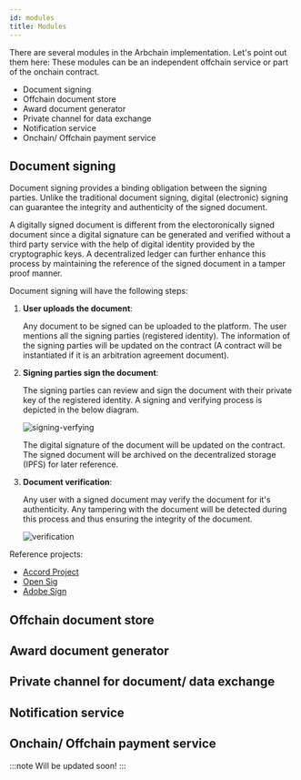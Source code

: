 ```yaml
---
id: modules
title: Modules
---
```


There are several modules in the Arbchain implementation. Let's point out them here:
These modules can be an independent offchain service or part of the onchain contract.

* Document signing
* Offchain document store 
* Award document generator 
* Private channel for data exchange
* Notification service
* Onchain/ Offchain payment service

## Document signing
Document signing provides a binding obligation between the signing parties. Unlike the traditional document signing,
digital (electronic) signing can guarantee the integrity and authenticity of the signed document.

A digitally signed document is different from the electoronically signed document since a digital signature can be generated
and verified without a third party service with the help of digital identity provided by the cryptographic keys. A decentralized ledger
can further enhance this process by maintaining the reference of the signed document in a tamper proof manner.

Document signing will have the following steps:

1. **User uploads the document**:
    
    Any document to be signed can be uploaded to the platform. The user mentions all the signing parties (registered identity).
    The information of the signing parties will be updated on the contract (A contract will be instantiated if it is an arbitration agreement document).
    
2. **Signing parties sign the document**:
    
    The signing parties can review and sign the document with their private key of the registered identity.
    A signing and verifying process is depicted in the below diagram.
    
    ![signing-verfying](https://d3lkc3n5th01x7.cloudfront.net/wp-content/uploads/2019/03/16044236/Blockchain_Document_Signing.png)
    
    The digital signature of the document will be updated on the contract. The signed document will be archived on the decentralized storage (IPFS)
    for later reference. 
    
3. **Document verification**:
    
    Any user with a signed document may verify the document for it's authenticity. Any tampering with the 
    document will be detected during this process and thus ensuring the integrity of the document.
    
    ![verification](https://d3lkc3n5th01x7.cloudfront.net/wp-content/uploads/2019/03/16044410/Blockchain_Document_Signing_DiagramAlteration.svg)
    
Reference projects:

   * [Accord Project](https://www.accordproject.org/)
   * [Open Sig](https://github.com/opensig/opensig-lib)
   * [Adobe Sign](https://www.adobe.com/content/dam/acom/en/security/pdfs/adobe-sign-technical-overview-ue.pdf)

    
## Offchain document store 
## Award document generator 
## Private channel for document/ data exchange
## Notification service
## Onchain/ Offchain payment service



:::note
Will be updated soon!
:::
